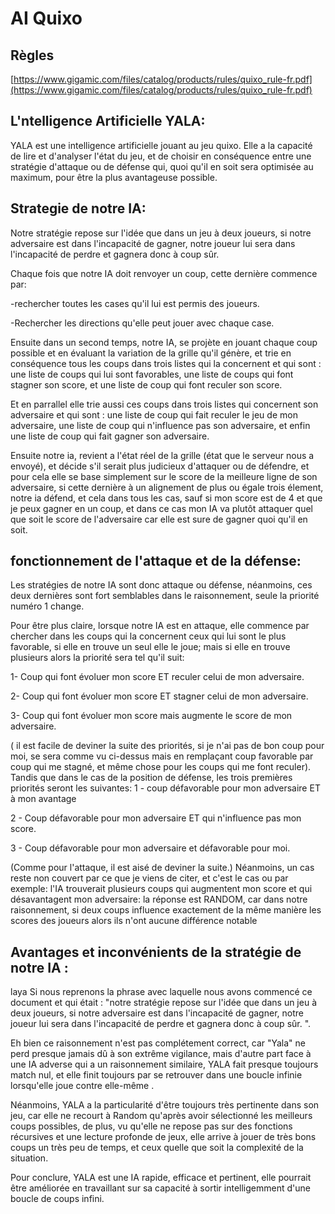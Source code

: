 # AI Quixo 

## Règles

[https://www.gigamic.com/files/catalog/products/rules/quixo_rule-fr.pdf](https://www.gigamic.com/files/catalog/products/rules/quixo_rule-fr.pdf)

## L'ntelligence Artificielle YALA:

YALA est une intelligence artificielle jouant au jeu quixo.
Elle a la capacité de lire et d'analyser l'état du jeu, et de choisir en conséquence entre une stratégie d'attaque ou de défense qui, quoi qu'il en soit sera optimisée au maximum, pour être la plus avantageuse possible.

## Strategie de notre IA: 

Notre stratégie repose sur l'idée que dans un jeu à deux joueurs, si notre adversaire est dans l'incapacité de gagner, notre joueur lui sera dans l'incapacité de perdre et gagnera donc à coup sûr.


Chaque fois que notre IA doit renvoyer un coup, cette dernière commence par:

-rechercher toutes les cases qu'il lui est permis des joueurs.

-Rechercher les directions qu'elle peut jouer avec chaque case.

Ensuite dans un second temps, notre IA, se projète en jouant chaque coup possible et en évaluant la variation de la grille qu'il génère, et trie en conséquence tous les coups dans trois listes qui la concernent et qui sont :
une liste de coups qui lui sont favorables, une liste de coups qui font stagner son score, et une liste de coup qui font reculer son score.

Et en parrallel elle trie aussi ces coups dans trois listes qui concernent son adversaire et qui sont :
une liste de coup qui fait reculer le jeu de mon adversaire, une liste de coup qui n'influence pas son adversaire, et enfin une liste de coup qui fait gagner son adversaire.

Ensuite notre ia, revient a l'état réel de la grille (état que le serveur nous a envoyé), et décide s'il serait plus judicieux d'attaquer ou de défendre, et pour cela elle se base simplement sur le score de la meilleure ligne de son adversaire, si cette dernière à un alignement de plus ou égale trois élement, notre ia défend, et cela dans tous les cas, sauf si mon score est de 4 et que je peux gagner en un coup, et dans ce cas mon IA va plutôt attaquer quel que soit le score de l'adversaire car elle est sure de gagner quoi qu'il en soit.


## fonctionnement de l'attaque et de  la défense: 

Les stratégies de notre IA sont donc attaque ou défense, néanmoins, ces deux dernières sont fort semblables dans le raisonnement, seule la priorité numéro 1 change.

Pour être plus claire, lorsque notre IA est en attaque, elle commence par chercher dans les coups qui la concernent ceux qui lui sont le plus favorable, si elle en trouve un seul elle le joue; mais si elle en trouve plusieurs alors la priorité sera tel qu'il suit:

1- Coup qui font évoluer mon score ET reculer celui de mon adversaire.

2- Coup qui font évoluer mon score ET stagner celui de mon adversaire.

3- Coup qui font évoluer mon score mais augmente le score de mon adversaire.

( il est facile de deviner la suite des priorités, si je n'ai pas de bon coup pour moi, se sera comme vu ci-dessus mais en remplaçant coup favorable par coup qui me stagné, et même chose pour les coups qui me font reculer).
Tandis que dans le cas de la position de défense, les trois premières priorités seront les suivantes:
1 - coup défavorable pour mon adversaire ET à mon avantage

 2 - Coup défavorable pour mon adversaire ET qui n'influence pas mon score.

3 - Coup défavorable pour mon adversaire et défavorable pour moi.

(Comme pour l'attaque, il est aisé de deviner la suite.)
Néanmoins, un cas reste non couvert par ce que je viens de citer, et c'est le cas ou par exemple: l'IA trouverait plusieurs coups qui augmentent mon score et qui désavantagent mon adversaire:
la réponse est RANDOM, car dans notre raisonnement, si deux coups influence exactement de la même manière les scores des joueurs alors ils n'ont aucune différence notable


## Avantages et inconvénients de la stratégie de notre IA : 
 laya
Si nous reprenons la phrase avec laquelle nous avons commencé ce document et qui était : 
"notre stratégie repose sur l'idée que dans un jeu à deux joueurs, si notre adversaire est dans l'incapacité de gagner, notre joueur lui sera dans l'incapacité de perdre et gagnera donc à coup sûr. ".

Eh bien ce raisonnement n'est pas complétement correct, car "Yala" ne perd presque jamais dû à son extrême vigilance, mais d'autre part face à une IA adverse qui a un raisonnement similaire, YALA fait presque toujours match nul, et elle finit toujours par se retrouver dans une boucle infinie lorsqu'elle joue contre elle-même .

Néanmoins, YALA a la particularité d'être toujours très pertinente dans son jeu, car elle ne recourt à Random qu'après avoir sélectionné les meilleurs coups possibles, de plus, vu qu'elle ne repose pas sur des fonctions récursives et une lecture profonde de jeux, elle arrive à jouer de très bons coups un très peu de temps, et ceux quelle que soit la complexité de la situation.

Pour conclure, YALA est une IA rapide, efficace et pertinent, elle pourrait être améliorée en travaillant sur sa capacité à sortir intelligemment d'une boucle de coups infini.
 
